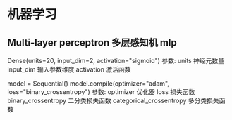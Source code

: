 # 机器学习

## Multi-layer perceptron  多层感知机 mlp

Dense(units=20, input_dim=2, activation="sigmoid")
参数:
units                           神经元数量
input_dim                       输入参数维度
activation                      激活函数

model = Sequential()
model.compile(optimizer="adam", loss="binary_crossentropy")
参数:
optimizer                       优化器
loss                            损失函数
                                binary_crossentropy             二分类损失函数
                                categorical_crossentropy        多分类损失函数
